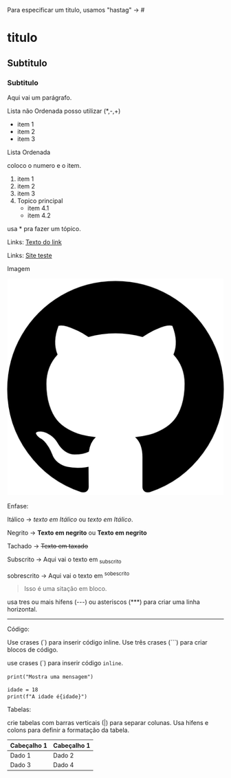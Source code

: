Para especificar um titulo, usamos "hastag" -> # 

# titulo 
## Subtitulo
### Subtitulo

Aqui vai um parágrafo.


Lista não Ordenada posso utilizar (*,-,+)

* item 1
* item 2
* item 3

Lista Ordenada

coloco o numero e o item.
1. item 1
2. item 2
3. item 3
4. Topico principal
   * item 4.1
   * item 4.2
     
usa * pra fazer um tópico.

Links: 
[Texto do link](https://github.com/bmS0621/uc10_Documentos)

Links:
[Site teste](https://gremio.net/)

Imagem 

![Imagem](https://github.com/bmS0621/uc10_Documentos/blob/main/25231.png)


Enfase:

Itálico -> *texto em Itálico* ou _texto em Itálico_.

Negrito -> **Texto em negrito** ou __Texto em negrito__

Tachado -> ~~Texto em taxado~~

Subscrito -> Aqui vai o texto em <sub> subscrito </sub>

sobrescrito -> Aqui vai o texto em <sup> sobescrito </sup>


> Isso é uma sitação em bloco.

usa tres ou mais hifens (---) ou asteriscos (***) para criar uma linha horizontal.

---


Código: 

Use crases (`) para inserir código inline.
Use três crases (```) para criar blocos de código.

use crases (\`) para inserir código `inline`.

`print("Mostra uma mensagem") `

```
idade = 18
print(f"A idade é{idade}")

```


Tabelas:

crie tabelas com barras verticais (|) para separar colunas.
Usa hifens e colons para definir a formatação da tabela.

| **Cabeçalho 1** | **Cabeçalho 1** |
| ----------------| ----------------|
| Dado 1          | Dado 2          |
| Dado 3          | Dado 4          |








